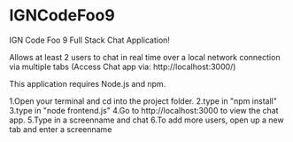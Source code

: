 # IGNCodeFoo9

IGN Code Foo 9 Full Stack Chat Application!

Allows at least 2 users to chat in real time over a local network connection via multiple tabs (Access Chat app via: http://localhost:3000/)

This application requires Node.js and npm.

1.Open your terminal and cd into the project folder.
2.type in "npm install"
3.type in "node frontend.js"
4.Go to http://localhost:3000 to view the chat app.
5.Type in a screenname and chat
6.To add more users, open up a new tab and enter a screenname
